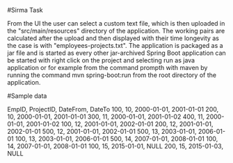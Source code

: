#Sirma Task

From the UI the user can select a custom text file, which is then uploaded in the "src/main/resources" directory of the application. The working pairs are calculated after the upload and then displayed with their time longevity as the case is with "employees-projects.txt".
The application is packaged as a jar file and is started as every other jar-archived Spring Boot application can be started with right click on the project and selecting run as java application or for example from the command prompth with maven by running the command mvn spring-boot:run from the root directory of the application.

#Sample data

EmpID, ProjectID, DateFrom, DateTo
100, 10, 2000-01-01, 2001-01-01
200, 10, 2000-01-01, 2001-01-01
300, 11, 2000-01-01, 2001-01-02
400, 11, 2000-01-01, 2001-01-02
100, 12, 2001-01-01, 2002-01-01
200, 12, 2001-01-01, 2002-01-01
500, 12, 2001-01-01, 2002-01-01
500, 13, 2003-01-01, 2006-01-01
100, 13, 2003-01-01, 2006-01-01
500, 14, 2007-01-01, 2008-01-01
100, 14, 2007-01-01, 2008-01-01
100, 15, 2015-01-01, NULL
200, 15, 2015-01-03, NULL
